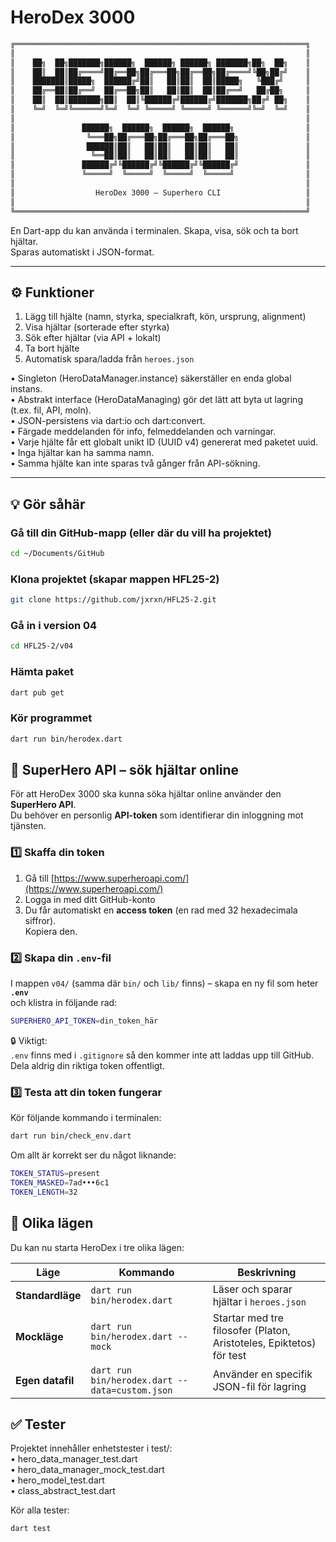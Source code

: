 # HeroDex 3000


```bash
╔═════════════════════════════════════════════════════════════════╗
║                                                                 ║
║    ██╗  ██╗███████╗██████╗  ██████╗ ██████╗ ███████╗██╗  ██╗    ║
║    ██║  ██║██╔════╝██╔══██╗██╔═══██╗██╔══██╗██╔════╝╚██╗██╔╝    ║
║    ███████║█████╗  ██████╔╝██║   ██║██║  ██║█████╗   ╚███╔╝     ║
║    ██╔══██║██╔══╝  ██╔══██╗██║   ██║██║  ██║██╔══╝   ██╔██╗     ║
║    ██║  ██║███████╗██║  ██║╚██████╔╝██████╔╝███████╗██╔╝ ██╗    ║
║    ╚═╝  ╚═╝╚══════╝╚═╝  ╚═╝ ╚═════╝ ╚═════╝ ╚══════╝╚═╝  ╚═╝    ║
║                                                                 ║
║               ██████╗  ██████╗  ██████╗  ██████╗                ║
║                ╚═══██╗██╔═══██╗██╔═══██╗██╔═══██╗               ║
║                ██████║██║   ██║██║   ██║██║   ██║               ║
║                 ╚══██║██║   ██║██║   ██║██║   ██║               ║
║               ██████╔╝╚██████╔╝╚██████╔╝╚██████╔╝               ║
║               ╚═════╝  ╚═════╝  ╚═════╝  ╚═════╝                ║
║                                                                 ║
║                  HeroDex 3000 — Superhero CLI                   ║
║                                                                 ║
╚═════════════════════════════════════════════════════════════════╝
```



En Dart-app du kan använda i terminalen. Skapa, visa, sök och ta bort hjältar.  
Sparas automatiskt i JSON-format.

---

## ⚙️ Funktioner
1. Lägg till hjälte (namn, styrka, specialkraft, kön, ursprung, alignment)
2. Visa hjältar (sorterade efter styrka)
3. Sök efter hjältar (via API + lokalt)
4. Ta bort hjälte
5. Automatisk spara/ladda från `heroes.json`

  •	 Singleton (HeroDataManager.instance) säkerställer en enda global instans.  
  •	 Abstrakt interface (HeroDataManaging) gör det lätt att byta ut lagring (t.ex. fil, API, moln).  
  •  JSON-persistens via dart:io och dart:convert.  
  •	 Färgade meddelanden för info, felmeddelanden och varningar.  
  •	 Varje hjälte får ett globalt unikt ID (UUID v4) genererat med paketet uuid.  
  •	 Inga hjältar kan ha samma namn.  
  •	 Samma hjälte kan inte sparas två gånger från API-sökning.

---

## 💡 Gör såhär

### Gå till din GitHub-mapp (eller där du vill ha projektet)
```bash
cd ~/Documents/GitHub
```

### Klona projektet (skapar mappen HFL25-2)
```bash
git clone https://github.com/jxrxn/HFL25-2.git
```

### Gå in i version 04
```bash
cd HFL25-2/v04
```

### Hämta paket
```bash
dart pub get
```

### Kör programmet
```bash
dart run bin/herodex.dart
```


## 🔑 SuperHero API – sök hjältar online

För att HeroDex 3000 ska kunna söka hjältar online använder den **SuperHero API**.  
Du behöver en personlig **API-token** som identifierar din inloggning mot tjänsten.

### 1️⃣ Skaffa din token
1. Gå till [https://www.superheroapi.com/](https://www.superheroapi.com/)
2. Logga in med ditt GitHub-konto
3. Du får automatiskt en **access token** (en rad med 32 hexadecimala siffror).  
   Kopiera den.

### 2️⃣ Skapa din `.env`-fil
I mappen `v04/` (samma där `bin/` och `lib/` finns) – skapa en ny fil som heter **`.env`**  
och klistra in följande rad:

```bash
SUPERHERO_API_TOKEN=din_token_här
```
🔒 Viktigt:  
`.env` finns med i `.gitignore` så den kommer inte att laddas upp till GitHub.  
Dela aldrig din riktiga token offentligt.

### 3️⃣ Testa att din token fungerar
Kör följande kommando i terminalen:
```bash
dart run bin/check_env.dart
```
Om allt är korrekt ser du något liknande:
```bash
TOKEN_STATUS=present
TOKEN_MASKED=7ad•••6c1
TOKEN_LENGTH=32
```

## 🧪 Olika lägen

Du kan nu starta HeroDex i tre olika lägen:

| Läge | Kommando | Beskrivning |
|------|-----------|-------------|
| **Standardläge** | `dart run bin/herodex.dart` | Läser och sparar hjältar i `heroes.json` |
| **Mockläge** | `dart run bin/herodex.dart --mock` | Startar med tre filosofer (Platon, Aristoteles, Epiktetos) för test |
| **Egen datafil** | `dart run bin/herodex.dart --data=custom.json` | Använder en specifik JSON-fil för lagring |


##  ✅ Tester

Projektet innehåller enhetstester i test/:  
	•	hero_data_manager_test.dart  
	•	hero_data_manager_mock_test.dart  
	•	hero_model_test.dart  
	•	class_abstract_test.dart  

Kör alla tester:
```bash
dart test
```
